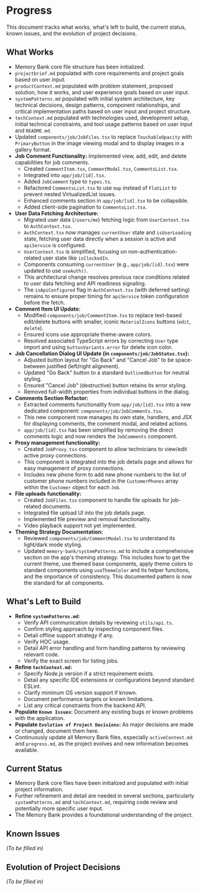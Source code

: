 # Progress

This document tracks what works, what's left to build, the current status, known issues, and the evolution of project decisions.

## What Works

- Memory Bank core file structure has been initialized.
- `projectbrief.md` populated with core requirements and project goals based on user input.
- `productContext.md` populated with problem statement, proposed solution, how it works, and user experience goals based on user input.
- `systemPatterns.md` populated with initial system architecture, key technical decisions, design patterns, component relationships, and critical implementation paths based on user input and project structure.
- `techContext.md` populated with technologies used, development setup, initial technical constraints, and tool usage patterns based on user input and `README.md`.
- Updated `components/job/JobFiles.tsx` to replace `TouchableOpacity` with `PrimaryButton` in the image viewing modal and to display images in a gallery format.
- **Job Comment Functionality:** Implemented view, add, edit, and delete capabilities for job comments.
  - Created `CommentItem.tsx`, `CommentModal.tsx`, `CommentsList.tsx`.
  - Integrated into `app/job/[id].tsx`.
  - Added `JobComment` type to `types.ts`.
  - Refactored `CommentsList.tsx` to use `map` instead of `FlatList` to prevent nested VirtualizedList issues.
  - Enhanced comments section in `app/job/[id].tsx` to be collapsible.
  - Added client-side pagination to `CommentsList.tsx`.
- **User Data Fetching Architecture:**
    - Migrated user data (`/users/me`) fetching logic from `UserContext.tsx` to `AuthContext.tsx`.
    - `AuthContext.tsx` now manages `currentUser` state and `isUserLoading` state, fetching user data directly when a session is active and `apiService` is configured.
    - `UserContext.tsx` is simplified, focusing on non-authentication-related user state like `isClockedIn`.
    - Components consuming `currentUser` (e.g., `app/job/[id].tsx`) were updated to use `useAuth()`.
    - This architectural change resolves previous race conditions related to user data fetching and API readiness signaling.
    - The `isApiConfigured` flag in `AuthContext.tsx` (with deferred setting) remains to ensure proper timing for `apiService` token configuration before the fetch.
- **Comment Item UI Update:**
    - Modified `components/job/CommentItem.tsx` to replace text-based edit/delete buttons with smaller, iconic `MaterialIcons` buttons (`edit`, `delete`).
    - Ensured icons use appropriate theme-aware colors.
    - Resolved associated TypeScript errors by correcting `User` type import and using `buttonVariants.error` for delete icon color.
- **Job Cancellation Dialog UI Update (in `components/job/JobStatus.tsx`):**
    - Adjusted button layout for "Go Back" and "Cancel Job" to be space-between justified (left/right alignment).
    - Updated "Go Back" button to a standard `OutlinedButton` for neutral styling.
    - Ensured "Cancel Job" (destructive) button retains its error styling.
    - Removed full-width properties from individual buttons in the dialog.
- **Comments Section Refactor:**
    - Extracted comments functionality from `app/job/[id].tsx` into a new dedicated component: `components/job/JobComments.tsx`.
    - This new component now manages its own state, handlers, and JSX for displaying comments, the comment modal, and related actions.
    - `app/job/[id].tsx` has been simplified by removing the direct comments logic and now renders the `JobComments` component.
- **Proxy management functionality:**
    - Created `JobProxy.tsx` component to allow technicians to view/edit active proxy connections.
    - This component is integrated into the job details page and allows for easy management of proxy connections.
    - Includes new phone form to add new phone numbers to the list of customer phone numbers included in the `CustomerPhones` array within the `Customer` object for each `Job`.
- **File uploads functionality:**
    - Created `JobFiles.tsx` component to handle file uploads for job-related documents.
    - Integrated file upload UI into the job details page.
    - Implemented file preview and removal functionality.
    - Video playback support not yet implemented.
- **Theming Strategy Documentation:**
    - Reviewed `components/job/CommentModal.tsx` to understand its light/dark mode styling.
    - Updated `memory-bank/systemPatterns.md` to include a comprehensive section on the app's theming strategy. This includes how to get the current theme, use themed base components, apply theme colors to standard components using `useThemeColor` and its helper functions, and the importance of consistency. This documented pattern is now the standard for all components.

## What's Left to Build

- **Refine `systemPatterns.md`:**
    - Verify API communication details by reviewing `utils/api.ts`.
    - Confirm styling approach by inspecting component files.
    - Detail offline support strategy if any.
    - Verify HOC usage.
    - Detail API error handling and form handling patterns by reviewing relevant code.
    - Verify the exact screen for listing jobs.
- **Refine `techContext.md`:**
    - Specify Node.js version if a strict requirement exists.
    - Detail any specific IDE extensions or configurations beyond standard ESLint.
    - Clarify minimum OS version support if known.
    - Document performance targets or known limitations.
    - List any critical constraints from the backend API.
- **Populate `Known Issues`:** Document any existing bugs or known problems with the application.
- **Populate `Evolution of Project Decisions`:** As major decisions are made or changed, document them here.
- Continuously update all Memory Bank files, especially `activeContext.md` and `progress.md`, as the project evolves and new information becomes available.

## Current Status

- Memory Bank core files have been initialized and populated with initial project information.
- Further refinement and detail are needed in several sections, particularly `systemPatterns.md` and `techContext.md`, requiring code review and potentially more specific user input.
- The Memory Bank provides a foundational understanding of the project.

## Known Issues

*(To be filled in)*

## Evolution of Project Decisions

*(To be filled in)*
